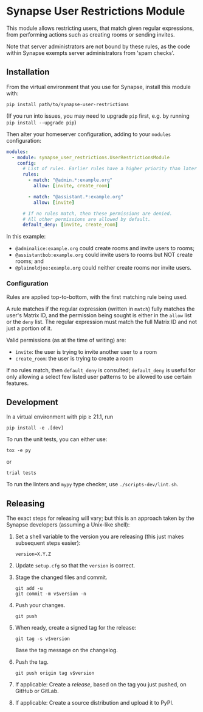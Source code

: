 # Synapse User Restrictions Module

This module allows restricting users, that match given regular expressions,
from performing actions such as creating rooms or sending invites.

Note that server administrators are not bound by these rules, as the code
within Synapse exempts server administrators from 'spam checks'.


## Installation

From the virtual environment that you use for Synapse, install this module with:
```shell
pip install path/to/synapse-user-restrictions
```
(If you run into issues, you may need to upgrade `pip` first, e.g. by running
`pip install --upgrade pip`)

Then alter your homeserver configuration, adding to your `modules` configuration:
```yaml
modules:
  - module: synapse_user_restrictions.UserRestrictionsModule
    config:
      # List of rules. Earlier rules have a higher priority than later rules.
      rules:
        - match: "@admin.*:example.org"
          allow: [invite, create_room]

        - match: "@assistant.*:example.org"
          allow: [invite]

      # If no rules match, then these permissions are denied.
      # All other permissions are allowed by default.
      default_deny: [invite, create_room]
```

In this example:
- `@adminalice:example.org` could create rooms and invite users to
rooms;
- `@assistantbob:example.org` could invite users to rooms but NOT create rooms;
and
- `@plainoldjoe:example.org` could neither create rooms nor invite users.

### Configuration

Rules are applied top-to-bottom, with the first matching rule being used.

A rule matches if the regular expression (written in `match`) fully matches the
user's Matrix ID, and the permission being sought is either in the `allow` list
or the `deny` list.
The regular expression must match the full Matrix ID and not just a portion of it.

Valid permissions (as at the time of writing) are:

- `invite`: the user is trying to invite another user to a room
- `create_room`: the user is trying to create a room

If no rules match, then `default_deny` is consulted;
`default_deny` is useful for only allowing a select few listed user patterns to
be allowed to use certain features.


## Development

In a virtual environment with pip ≥ 21.1, run
```shell
pip install -e .[dev]
```

To run the unit tests, you can either use:
```shell
tox -e py
```
or
```shell
trial tests
```

To run the linters and `mypy` type checker, use `./scripts-dev/lint.sh`.


## Releasing

The exact steps for releasing will vary; but this is an approach taken by the
Synapse developers (assuming a Unix-like shell):

 1. Set a shell variable to the version you are releasing (this just makes
    subsequent steps easier):
    ```shell
    version=X.Y.Z
    ```

 2. Update `setup.cfg` so that the `version` is correct.

 3. Stage the changed files and commit.
    ```shell
    git add -u
    git commit -m v$version -n
    ```

 4. Push your changes.
    ```shell
    git push
    ```

 5. When ready, create a signed tag for the release:
    ```shell
    git tag -s v$version
    ```
    Base the tag message on the changelog.

 6. Push the tag.
    ```shell
    git push origin tag v$version
    ```

 7. If applicable:
    Create a *release*, based on the tag you just pushed, on GitHub or GitLab.

 8. If applicable:
    Create a source distribution and upload it to PyPI.
